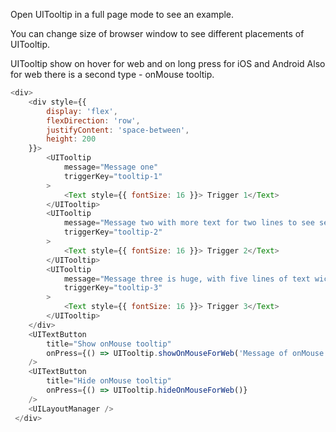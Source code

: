Open UITooltip in a full page mode to see an example.

You can change size of browser window to see different placements of UITooltip.

UITooltip show on hover for web and on long press for iOS and Android
Also for web there is a second type - onMouse tooltip.

```js
<div>
    <div style={{ 
        display: 'flex',
        flexDirection: 'row',
        justifyContent: 'space-between',
        height: 200
    }}>
        <UITooltip
            message="Message one"
            triggerKey="tooltip-1"
        >
            <Text style={{ fontSize: 16 }}> Trigger 1</Text>
        </UITooltip>
        <UITooltip
            message="Message two with more text for two lines to see second option of layout."
            triggerKey="tooltip-2"
        >
            <Text style={{ fontSize: 16 }}> Trigger 2</Text>
        </UITooltip>
        <UITooltip
            message="Message three is huge, with five lines of text wich contains more usefull information for all users and many-many bla-bla-bla to see maximum height of tooltip. You can add here some instructions."
            triggerKey="tooltip-3"
        >
            <Text style={{ fontSize: 16 }}> Trigger 3</Text>
        </UITooltip>
    </div>
    <UITextButton
        title="Show onMouse tooltip"
        onPress={() => UITooltip.showOnMouseForWeb('Message of onMouse tooltip')}
    />
    <UITextButton
        title="Hide onMouse tooltip"
        onPress={() => UITooltip.hideOnMouseForWeb()}
    />
    <UILayoutManager />
 </div>
```
